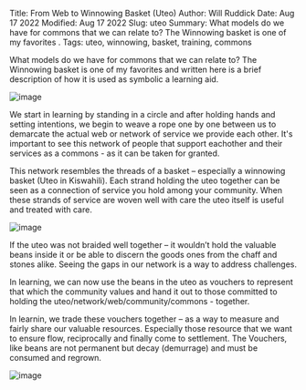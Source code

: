 Title: From Web to Winnowing Basket (Uteo)
Author: Will Ruddick
Date: Aug 17 2022
Modified: Aug 17 2022
Slug: uteo
Summary: What models do we have for commons that we can relate to? The Winnowing basket is one of my favorites .
Tags: uteo, winnowing, basket, training, commons


What models do we have for commons that we can relate to? The Winnowing basket is one of my favorites and written here is a brief description of how it is used as symbolic a learning aid.

![image](images/blog/uteo1.webp)


We start in learning by standing in a circle and after holding hands and setting intentions, we begin to weave a rope one by one between us to demarcate the actual web or network of service we provide each other. It's important to see this network of people that support eachother and their services as a commons - as it can be taken for granted.

This network resembles the threads of a basket – especially a winnowing basket (Uteo in Kiswahili). Each strand holding the uteo together can be seen as a connection of service you hold among your community.  When these strands of service are woven well with care the uteo itself is useful and treated with care. 

![image](images/blog/uteo2.webp)

If the uteo was not braided well together – it wouldn’t hold the valuable beans inside it or be able to discern the goods ones from the chaff and stones alike. Seeing the gaps in our network is a way to address challenges.

In learning, we can now use the beans in the uteo as vouchers to represent that which the community values and hand it out to those committed to holding the uteo/network/web/community/commons - together. 

In learnin, we trade these vouchers together – as a way to measure and fairly share our valuable resources. Especially those resource that we want to ensure flow, reciprocally and finally come to settlement. The Vouchers, like beans are not permanent but decay (demurrage) and must be consumed and regrown.

![image](images/blog/uteo3.webp)

